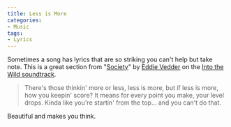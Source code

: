 ```yaml
---
title: Less is More
categories:
- Music
tags:
- Lyrics
---
```


Sometimes a song has lyrics that are so striking you can't help but take note. This is a great section from "[Society](http://www.amazon.com/dp/B0014ETRQE/)" by [Eddie Vedder](http://en.wikipedia.org/wiki/Eddie_Vedder) on the [Into the Wild soundtrack](http://www.amazon.com/dp/B000ULQV0W/).

> There's those thinkin' more or less, less is more,
> but if less is more, how you keepin' score?
> It means for every point you make, your level drops.
> Kinda like you're startin' from the top...
> and you can't do that.

Beautiful and makes you think.
